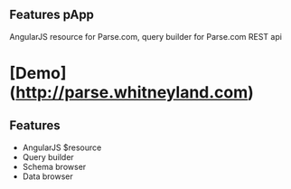 ## Features pApp
AngularJS resource for Parse.com, query builder for Parse.com REST api

# [Demo] (http://parse.whitneyland.com)

## Features

* AngularJS $resource
* Query builder
* Schema browser
* Data browser
